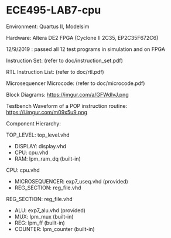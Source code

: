 # ECE495-LAB7-cpu

Environment: Quartus II, Modelsim

Hardware: Altera DE2 FPGA (Cyclone II 2C35, EP2C35F672C6)

12/9/2019 : passed all 12 test programs in simulation and on FPGA

Instruction Set: (refer to doc/instruction_set.pdf)

RTL Instruction List: (refer to doc/rtl.pdf)

Microsequencer Microcode: (refer to doc/microcode.pdf)

Block Diagrams: https://imgur.com/a/GFWdIvJ.png

Testbench Waveform of a POP instruction routine: https://i.imgur.com/m09x5u9.png

Component Hierarchy:

TOP_LEVEL: top_level.vhd
  - DISPLAY: display.vhd
  - CPU: cpu.vhd
  - RAM: lpm_ram_dq (built-in)
  
CPU: cpu.vhd
  - MICROSEQUENCER: exp7_useq.vhd (provided)
  - REG_SECTION: reg_file.vhd
  
REG_SECTION: reg_file.vhd
  - ALU: exp7_alu.vhd (provided)
  - MUX: lpm_mux (built-in)
  - REG: lpm_ff (built-in)
  - COUNTER: lpm_counter (built-in)
